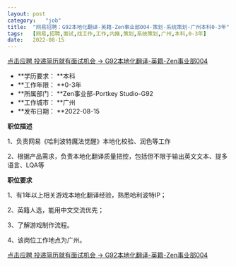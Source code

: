 ```yaml
---
layout:	post
category:	"job"
title:	"网易招聘：G92本地化翻译-英籍-Zen事业部004-策划-系统策划-广州本科0-3年"
tags:	[网易,招聘,面试,找工作,工作,内推,策划,系统策划,广州,本科,0-3年]
date:	2022-08-15
---
```


[点击应聘 投递简历就有面试机会 ->  G92本地化翻译-英籍-Zen事业部004](http://mobile.bole.netease.com/bole/boleDetail?id=41917&employeeId=346f03c3cda5f04c&key=all)



- **学历要求： **本科
- **工作年限： **0-3年
- **所属部门： **Zen事业部-Portkey Studio-G92
- **工作城市： **广州
- **发布日期： **2022-08-15



**职位描述**

1、负责网易《哈利波特魔法觉醒》本地化校验、润色等工作

2、根据产品需求，负责本地化翻译质量把控，包括但不限于输出英文文本、提多语言、LQA等





**职位要求**

1、有1年以上相关游戏本地化翻译经验，熟悉哈利波特IP；

2、英籍人选，能用中文交流优先；

3、了解游戏制作流程。

4、该岗位工作地点为广州。



[点击应聘 投递简历就有面试机会 ->  G92本地化翻译-英籍-Zen事业部004](http://mobile.bole.netease.com/bole/boleDetail?id=41917&employeeId=346f03c3cda5f04c&key=all)